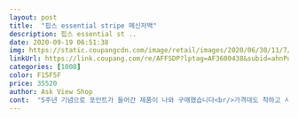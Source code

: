 ```yaml
---
layout: post 
title:  "핍스 essential stripe 메신저백" 
description: 핍스 essential st ..
date: 2020-09-19 06:51:38 
img: https://static.coupangcdn.com/image/retail/images/2020/06/30/11/7/369b4efc-8e77-46f6-b20c-0a1d6035c030.jpg 
linkUrl: https://link.coupang.com/re/AFFSDP?lptag=AF3600438&subid=ahnPublicAsk&pageKey=1772875353&itemId=3018668278&vendorItemId=70994220429&traceid=V0-113-de4ec42a7ceeaab3 
categories: [1008] 
color: F15F5F 
price: 35520 
author: Ask View Shop 
cont:  "5주년 기념으로 포인트가 들어간 제품이 나와 구매했습니다<br/>가격대도 착하고 사용하기 무난한 크로스백입니다<br/>그래도 그중에서 디자인면이나 수납면에서 가장 괜찮아보이는 이 제품을 구매했습니다<br/>디자인도 사진에서 본것과 같이 맘에들구요<br/>디자인이 캐주얼 어떤 스탈이에든 다 잘 어울립니다<br/>딱 적당한 사이즈네요<br/>메고 다니면 괜찮음 155 몸에 엄청 클 줄 알았는데 안큼! 근데 다만 아쉬운건 가방고리가 없음 학교 가방고리에 못검 ㅠㅠ 어깨끈으로 걸면 가방이 질질 끌림 ㅠㅠ 그게 아쉬움<br/>박음질 상태도 견고하고 크기가 크지 않을까 했는데<br/>벨크로와 벨트, 이렇게 이중으로 잠겨있어 그 불편함이 더 크게 느껴지는것 같습니다<br/>수납공간이 조금 더 있었으면 좋겠다는 생각은했지만<br/>아주 맘에 들어요<br/>어깨끈에 패드가있어 착용감이 좋습니다<br/>조금 아쉬운점은 수납공간을 넓게하기 위해서인지 주 수납공간 높이가 높게 잡혀있어(가방을 펼치면 펼치기 전 높이보다 조금 더 높은 곳에 입구가 있습니다)어깨에 맨 상태로 물건을 꺼내기는 조금 불편한감이 있네요ㅠ<br/>첫 인상만 보자면 수납칸은 적당하고 가방 안 공간이 과장살짝보태서 작은 백팩수준은 될것같구요<br/>최근에는 크로스백보단 백팩이나 소형가방위주로 시장이 돌아가는지 괜찮은 크로스백 찾기가 힘들더군요<br/>핍스 에센셜 블랙을 보고 수납공간도 적당하고 좋은데 올블랙이라 조금 투박해보인다는 생각이 있어 구매를 망설이고있었는데<br/>하지만 전체적으로 디자인 깔끔하고 튼튼한것같아 만족입니다<br/>한달 사용 후 다시 구매평 남기겠습니다<br/>" 
---
```

